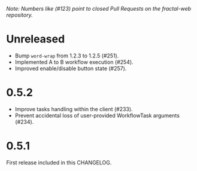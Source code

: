 *Note: Numbers like (\#123) point to closed Pull Requests on the fractal-web repository.*


# Unreleased

* Bump `word-wrap` from 1.2.3 to 1.2.5 (\#251).
* Implemented A to B workflow execution (\#254).
* Improved enable/disable button state (\#257).

# 0.5.2

* Improve tasks handling within the client (\#233).
* Prevent accidental loss of user-provided WorkflowTask arguments (\#234).

# 0.5.1

First release included in this CHANGELOG.
